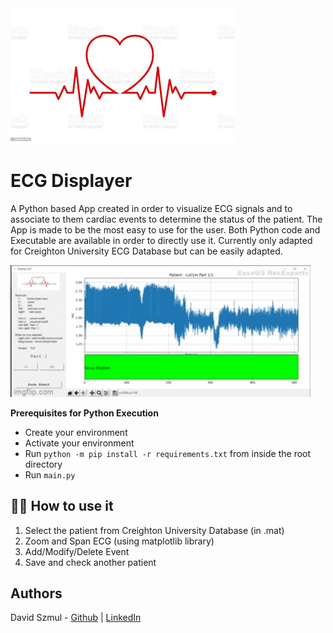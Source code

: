 <!-- ![Logo](./assets/icone.png)-->
<img src="./assets/icone.png" width="360">

# ECG Displayer

A Python based App created in order to visualize ECG signals and to associate to them cardiac events to determine the status of the patient. The App is made to be the most easy to use for the user. 
Both Python code and Executable are available in order to directly use it. 
Currently only adapted for Creighton University ECG Database but can be easily adapted.

<!-- ![Logo](./assets/tuto.gif) -->
<img src="./assets/tuto.gif" width="480">

**Prerequisites for Python Execution**
- Create your environment
- Activate your environment
- Run `python -m pip install -r requirements.txt` from inside the root directory
- Run `main.py`

## 👩‍💻 How to use it 
1. Select the patient from Creighton University Database (in .mat)
2. Zoom and Span ECG (using matplotlib library)
3. Add/Modify/Delete Event
4. Save and check another patient

## Authors
David Szmul - [Github](https://github.com/DavidSzmul) | [LinkedIn](https://www.linkedin.com/in/david-szmul-207564134/)   
